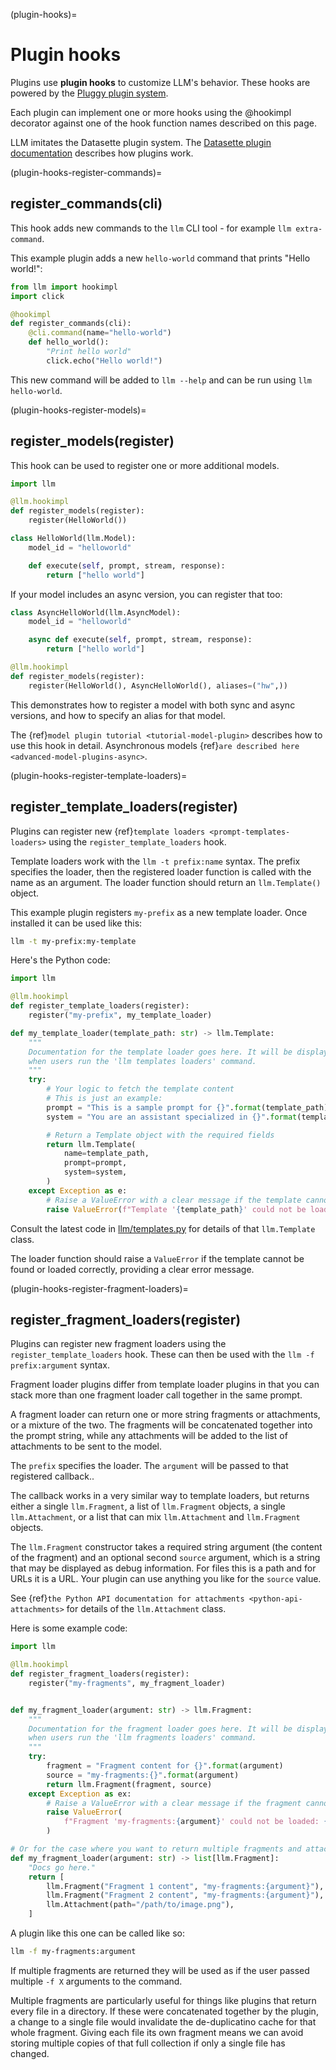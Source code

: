 (plugin-hooks)=
# Plugin hooks

Plugins use **plugin hooks** to customize LLM's behavior. These hooks are powered by the [Pluggy plugin system](https://pluggy.readthedocs.io/).

Each plugin can implement one or more hooks using the @hookimpl decorator against one of the hook function names described on this page.

LLM imitates the Datasette plugin system. The [Datasette plugin documentation](https://docs.datasette.io/en/stable/writing_plugins.html) describes how plugins work.

(plugin-hooks-register-commands)=
## register_commands(cli)

This hook adds new commands to the `llm` CLI tool - for example `llm extra-command`.

This example plugin adds a new `hello-world` command that prints "Hello world!":

```python
from llm import hookimpl
import click

@hookimpl
def register_commands(cli):
    @cli.command(name="hello-world")
    def hello_world():
        "Print hello world"
        click.echo("Hello world!")
```
This new command will be added to `llm --help` and can be run using `llm hello-world`.

(plugin-hooks-register-models)=
## register_models(register)

This hook can be used to register one or more additional models.

```python
import llm

@llm.hookimpl
def register_models(register):
    register(HelloWorld())

class HelloWorld(llm.Model):
    model_id = "helloworld"

    def execute(self, prompt, stream, response):
        return ["hello world"]
```
If your model includes an async version, you can register that too:

```python
class AsyncHelloWorld(llm.AsyncModel):
    model_id = "helloworld"

    async def execute(self, prompt, stream, response):
        return ["hello world"]

@llm.hookimpl
def register_models(register):
    register(HelloWorld(), AsyncHelloWorld(), aliases=("hw",))
```
This demonstrates how to register a model with both sync and async versions, and how to specify an alias for that model.

The {ref}`model plugin tutorial <tutorial-model-plugin>` describes how to use this hook in detail. Asynchronous models {ref}`are described here <advanced-model-plugins-async>`.

(plugin-hooks-register-template-loaders)=
## register_template_loaders(register)

Plugins can register new {ref}`template loaders <prompt-templates-loaders>` using the `register_template_loaders` hook.

Template loaders work with the `llm -t prefix:name` syntax. The prefix specifies the loader, then the registered loader function is called with the name as an argument. The loader function should return an `llm.Template()` object.

This example plugin registers `my-prefix` as a new template loader. Once installed it can be used like this:

```bash
llm -t my-prefix:my-template
```
Here's the Python code:

```python
import llm

@llm.hookimpl
def register_template_loaders(register):
    register("my-prefix", my_template_loader)

def my_template_loader(template_path: str) -> llm.Template:
    """
    Documentation for the template loader goes here. It will be displayed
    when users run the 'llm templates loaders' command.
    """
    try:
        # Your logic to fetch the template content
        # This is just an example:
        prompt = "This is a sample prompt for {}".format(template_path)
        system = "You are an assistant specialized in {}".format(template_path)

        # Return a Template object with the required fields
        return llm.Template(
            name=template_path,
            prompt=prompt,
            system=system,
        )
    except Exception as e:
        # Raise a ValueError with a clear message if the template cannot be found
        raise ValueError(f"Template '{template_path}' could not be loaded: {str(e)}")
```
Consult the latest code in [llm/templates.py](https://github.com/simonw/llm/blob/main/llm/templates.py) for details of that `llm.Template` class.

The loader function should raise a `ValueError` if the template cannot be found or loaded correctly, providing a clear error message.

(plugin-hooks-register-fragment-loaders)=
## register_fragment_loaders(register)

Plugins can register new fragment loaders using the `register_template_loaders` hook. These can then be used with the `llm -f prefix:argument` syntax.

Fragment loader plugins differ from template loader plugins in that you can stack more than one fragment loader call together in the same prompt.

A fragment loader can return one or more string fragments or attachments, or a mixture of the two. The fragments will be concatenated together into the prompt string, while any attachments will be added to the list of attachments to be sent to the model.

The `prefix` specifies the loader. The `argument` will be passed to that registered callback..

The callback works in a very similar way to template loaders, but returns either a single `llm.Fragment`, a list of `llm.Fragment` objects, a single `llm.Attachment`, or a list that can mix `llm.Attachment` and `llm.Fragment` objects.

The `llm.Fragment` constructor takes a required string argument (the content of the fragment) and an optional second `source` argument, which is a string that may be displayed as debug information. For files this is a path and for URLs it is a URL. Your plugin can use anything you like for the `source` value.

See {ref}`the Python API documentation for attachments <python-api-attachments>` for details of the `llm.Attachment` class.

Here is some example code:

```python
import llm

@llm.hookimpl
def register_fragment_loaders(register):
    register("my-fragments", my_fragment_loader)


def my_fragment_loader(argument: str) -> llm.Fragment:
    """
    Documentation for the fragment loader goes here. It will be displayed
    when users run the 'llm fragments loaders' command.
    """
    try:
        fragment = "Fragment content for {}".format(argument)
        source = "my-fragments:{}".format(argument)
        return llm.Fragment(fragment, source)
    except Exception as ex:
        # Raise a ValueError with a clear message if the fragment cannot be loaded
        raise ValueError(
            f"Fragment 'my-fragments:{argument}' could not be loaded: {str(ex)}"
        )

# Or for the case where you want to return multiple fragments and attachments:
def my_fragment_loader(argument: str) -> list[llm.Fragment]:
    "Docs go here."
    return [
        llm.Fragment("Fragment 1 content", "my-fragments:{argument}"),
        llm.Fragment("Fragment 2 content", "my-fragments:{argument}"),
        llm.Attachment(path="/path/to/image.png"),
    ]
```
A plugin like this one can be called like so:
```bash
llm -f my-fragments:argument
```
If multiple fragments are returned they will be used as if the user passed multiple `-f X` arguments to the command.

Multiple fragments are particularly useful for things like plugins that return every file in a directory. If these were concatenated together by the plugin, a change to a single file would invalidate the de-duplicatino cache for that whole fragment. Giving each file its own fragment means we can avoid storing multiple copies of that full collection if only a single file has changed.
